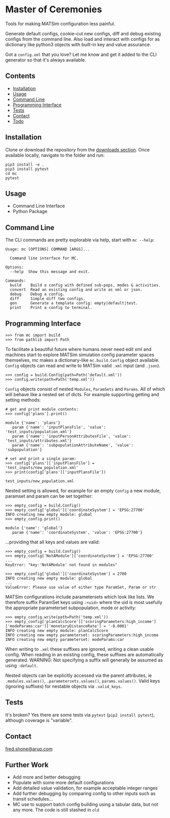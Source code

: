 # Master of Ceremonies

Tools for making MATSim configuration less painful.

Generate default configs, cookie-cut new configs, diff and debug existing configs from the 
command line. Also load and interact with configs for as dictionary like python3 objects with built-in
key and value assurance.

Got a `config.xml` that you love? Let me know and get it added to the CLI generator so that it's always available.

## Contents
* [Installation](#markdown-header-installation)
* [Usage](#markdown-header-usage)
* [Command Line](#markdown-header-command-line)
* [Programming Interface](#markdown-header-programming-interface)
* [Tests](#markdown-header-tests)
* [Contact](#markdown-header-contacts)
* [Todo](#markdown-header-todo)

## Installation
Clone or download the repository from the [downloads section](https://bitbucket.org/arupdigital/MC/downloads/). Once available locally, navigate to the folder and run:
```
pip3 install -e .
pip3 install pytest
cd mc
pytest
```

## Usage
- Command Line Interface
- Python Package

## Command Line
The CLI commands are pretty explorable via help, start with `mc --help`:

```
Usage: mc [OPTIONS] COMMAND [ARGS]...

  Command line interface for MC.

Options:
  --help  Show this message and exit.

Commands:
  build    Build a config with defined sub-pops, modes & activities.
  convert  Read an existing config and write as xml or json.
  debug    Debug a config.
  diff     Simple diff two configs.
  gen      Generate a template config: empty|default|test.
  print    Print a config to terminal.
```

## Programming Interface
 ```
>>> from mc import build
>>> from pathlib import Path
```
To facilitate a beautiful future where humans never need edit xml and machines start to
 explore MATSim simulation config parameter spaces themselves, mc makes a dictionary-like `mc.build.Config`
  object available. `Config` objects can read and write to MATSim valid `.xml` input (and `.json`).

 ```
>>> config = build.Config(path=Path('default.xml'))
>>> config.write(path=Path('temp.xml'))
```
 `Config` objects consist of nested `Modules`, `ParamSets` and `Params`. All of which will behave
  like a nested set of dicts. For example supporting getting and setting methods:

 ```
 # get and print module contents:
>>> config['plans'].print()

module {'name': 'plans'}
    param {'name': 'inputPlansFile', 'value': 'test_inputs/population.xml'}
    param {'name': 'inputPersonAttributesFile', 'value': 'test_inputs/attributes.xml'}
    param {'name': 'subpopulationAttributeName', 'value': 'subpopulation'}
```
 ```
 # set and print a single param:
>>> config['plans']['inputPlansFile'] = 'test_inputs/new_population.xml'
>>> print(config['plans']['inputPlansFile'])

test_inputs/new_population.xml
```

Nested setting is allowed, for example for an empty `Config` a new module, paramset and param
 can be set together:
 ```
>>> empty_config = build.Config()
>>> empty_config['global']['coordinateSystem'] = 'EPSG:27700'
INFO creating new empty module: global
>>> empty_config.print()

module {'name': 'global'}
    param {'name': 'coordinateSystem', 'value': 'EPSG:27700'}
```
...providing that all keys and values are valid:
```
>>> empty_config = build.Config()
>>> empty_config['NotAModule']['coordinateSystem'] = 'EPSG:27700'
...
KeyError: "key:'NotAModule' not found in modules"
```
```
>>> empty_config['global']['coordinateSystem'] = 2700
INFO creating new empty module: global
...
ValueError: Please use value of either type ParamSet, Param or str
```
MATSim configurations include parametersets which look like lists. We therefore suffix
ParamSet keys using `:<uid>` where the uid is most usefully the appropriate parameterset
subpopulation, mode or activity:
```
>>> empty_config.write(path=Path('temp.xml'))
>>> empty_config['planCalcScore']['scoringParameters:high_income']['modeParams:car']['monetaryDistanceRate'] = '-0.0001'
INFO creating new empty module: planCalcScore
INFO creating new empty parameterset: scoringParameters:high_income
INFO creating new empty parameterset: modeParams:car
```
When writing to `.xml` these suffixes are ignored, writing a clean usable config. When reading in
an existing config, these suffixes are automatically generated.
WARNING: Not specifying a suffix will generally be assumed as using `:default`.

Nested objects can be explicitly accessed via the parent attributes, ie `.modules.values()`, 
`.parametersets.values()`, `params.values()`. Valid keys (ignoring suffixes) for nestable
objects via `.valid_keys`.


## Tests
It's broken? Yes there are some tests via `pytest` (`pip2 install pytest`), although coverage is "variable". 


## Contact
fred.shone@arup.com


## Further Work
* Add more and better debugging
* Populate with some more default configurations
* Add detailed value validation, for example acceptable integer ranges
* Add further debugging by comparing config to other inputs such as transit schedules...
* MC use to support batch config building using a tabular data, but not any more.
The code is still stashed in `old`